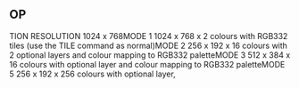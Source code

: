## OP

TION RESOLUTION 1024 x 768MODE 1 1024 x 768 x 2 colours with RGB332 tiles (use the TILE command as normal)MODE 2 256 x 192 x 16 colours with 2 optional layers and colour mapping to RGB332 paletteMODE 3 512 x 384 x 16 colours with optional layer and colour mapping to RGB332 paletteMODE 5 256 x 192 x 256 colours with optional layer,